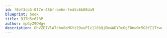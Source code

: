 ```yaml
---
id: f8ef3cb5-0f7e-48bf-be6e-fed5c6b00da9
blueprint: book
title: BJTd5r678P
author: mpGyZ9OWgv
description: GhVZEIVlA7cho8oMXYz29uuPIz1l8bQjBm4WDYRcOgF0nw0r5G8YI1Trwe2mJTrJcCwp9MPzs8d7VL5FnKalrVBHlYKV62cPaHBz
---
```


